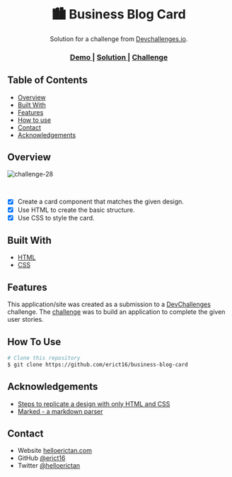 <!-- Please update value in the {}  -->

<h1 align="center">🏙️ Business Blog Card</h1>

<div align="center">
   Solution for a challenge from  <a href="http://devchallenges.io" target="_blank">Devchallenges.io</a>.
</div>

<div align="center">
  <h3>
    <a href="https://erict16.github.io/business-blog-card/">
      Demo
    </a>
    <span> | </span>
    <a href="https://devchallenges.io/solution/3490">
      Solution
    </a>
    <span> | </span>
    <a href="https://devchallenges.io/challenge/28">
      Challenge
    </a>
  </h3>
</div>

<!-- TABLE OF CONTENTS -->

## Table of Contents

- [Overview](#overview)
- [Built With](#built-with)
- [Features](#features)
- [How to use](#how-to-use)
- [Contact](#contact)
- [Acknowledgements](#acknowledgements)

<!-- OVERVIEW -->

## Overview

![challenge-28](https://github.com/erict16/business-blog-card/assets/83531295/92821a4d-880c-4aa6-9baa-11458f87cdb4)

<br/>

- [x] Create a card component that matches the given design.
- [x] Use HTML to create the basic structure.
- [x] Use CSS to style the card.

## Built With

<!-- This section should list any major frameworks that you built your project using. Here are a few examples.-->

- [HTML](https://developer.mozilla.org/en-US/docs/Learn/Getting_started_with_the_web/HTML_basics)
- [CSS](https://web.dev/learn/css)

## Features

<!-- List the features of your application or follow the template. Don't share the figma file here :) -->

This application/site was created as a submission to a [DevChallenges](https://devchallenges.io/challenges) challenge. The [challenge](https://devchallenges.io/challenge/28) was to build an application to complete the given user stories.



## How To Use

<!-- Example: -->

```bash
# Clone this repository
$ git clone https://github.com/erict16/business-blog-card
```

## Acknowledgements

<!-- This section should list any articles or add-ons/plugins that helps you to complete the project. This is optional but it will help you in the future. For example: -->

- [Steps to replicate a design with only HTML and CSS](https://devchallenges-blogs.web.app/how-to-replicate-design/)
- [Marked - a markdown parser](https://github.com/chjj/marked)

## Contact

- Website [helloerictan.com](https://helloerictan.com)
- GitHub [@erict16](https://github.com/erict16)
- Twitter [@helloerictan](https://{twitter.com/helloerictan})
